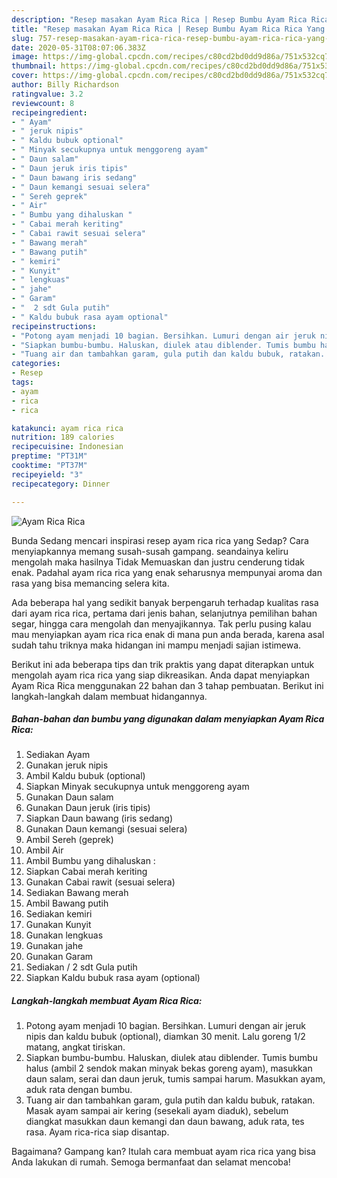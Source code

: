 ```yaml
---
description: "Resep masakan Ayam Rica Rica | Resep Bumbu Ayam Rica Rica Yang Lezat"
title: "Resep masakan Ayam Rica Rica | Resep Bumbu Ayam Rica Rica Yang Lezat"
slug: 757-resep-masakan-ayam-rica-rica-resep-bumbu-ayam-rica-rica-yang-lezat
date: 2020-05-31T08:07:06.383Z
image: https://img-global.cpcdn.com/recipes/c80cd2bd0dd9d86a/751x532cq70/ayam-rica-rica-foto-resep-utama.jpg
thumbnail: https://img-global.cpcdn.com/recipes/c80cd2bd0dd9d86a/751x532cq70/ayam-rica-rica-foto-resep-utama.jpg
cover: https://img-global.cpcdn.com/recipes/c80cd2bd0dd9d86a/751x532cq70/ayam-rica-rica-foto-resep-utama.jpg
author: Billy Richardson
ratingvalue: 3.2
reviewcount: 8
recipeingredient:
- " Ayam"
- " jeruk nipis"
- " Kaldu bubuk optional"
- " Minyak secukupnya untuk menggoreng ayam"
- " Daun salam"
- " Daun jeruk iris tipis"
- " Daun bawang iris sedang"
- " Daun kemangi sesuai selera"
- " Sereh geprek"
- " Air"
- " Bumbu yang dihaluskan "
- " Cabai merah keriting"
- " Cabai rawit sesuai selera"
- " Bawang merah"
- " Bawang putih"
- " kemiri"
- " Kunyit"
- " lengkuas"
- " jahe"
- " Garam"
- "  2 sdt Gula putih"
- " Kaldu bubuk rasa ayam optional"
recipeinstructions:
- "Potong ayam menjadi 10 bagian. Bersihkan. Lumuri dengan air jeruk nipis dan kaldu bubuk (optional), diamkan 30 menit. Lalu goreng 1/2 matang, angkat tiriskan."
- "Siapkan bumbu-bumbu. Haluskan, diulek atau diblender. Tumis bumbu halus (ambil 2 sendok makan minyak bekas goreng ayam), masukkan daun salam, serai dan daun jeruk, tumis sampai harum. Masukkan ayam, aduk rata dengan bumbu."
- "Tuang air dan tambahkan garam, gula putih dan kaldu bubuk, ratakan. Masak ayam sampai air kering (sesekali ayam diaduk), sebelum diangkat masukkan daun kemangi dan daun bawang, aduk rata, tes rasa. Ayam rica-rica siap disantap."
categories:
- Resep
tags:
- ayam
- rica
- rica

katakunci: ayam rica rica 
nutrition: 189 calories
recipecuisine: Indonesian
preptime: "PT31M"
cooktime: "PT37M"
recipeyield: "3"
recipecategory: Dinner

---
```



![Ayam Rica Rica](https://img-global.cpcdn.com/recipes/c80cd2bd0dd9d86a/751x532cq70/ayam-rica-rica-foto-resep-utama.jpg)

Bunda Sedang mencari inspirasi resep ayam rica rica yang Sedap? Cara menyiapkannya memang susah-susah gampang. seandainya keliru mengolah maka hasilnya Tidak Memuaskan dan justru cenderung tidak enak. Padahal ayam rica rica yang enak seharusnya mempunyai aroma dan rasa yang bisa memancing selera kita.

Ada beberapa hal yang sedikit banyak berpengaruh terhadap kualitas rasa dari ayam rica rica, pertama dari jenis bahan, selanjutnya pemilihan bahan segar, hingga cara mengolah dan menyajikannya. Tak perlu pusing kalau mau menyiapkan ayam rica rica enak di mana pun anda berada, karena asal sudah tahu triknya maka hidangan ini mampu menjadi sajian istimewa.




Berikut ini ada beberapa tips dan trik praktis yang dapat diterapkan untuk mengolah ayam rica rica yang siap dikreasikan. Anda dapat menyiapkan Ayam Rica Rica menggunakan 22 bahan dan 3 tahap pembuatan. Berikut ini langkah-langkah dalam membuat hidangannya.

<!--inarticleads1-->

##### Bahan-bahan dan bumbu yang digunakan dalam menyiapkan Ayam Rica Rica:

1. Sediakan  Ayam
1. Gunakan  jeruk nipis
1. Ambil  Kaldu bubuk (optional)
1. Siapkan  Minyak secukupnya untuk menggoreng ayam
1. Gunakan  Daun salam
1. Gunakan  Daun jeruk (iris tipis)
1. Siapkan  Daun bawang (iris sedang)
1. Gunakan  Daun kemangi (sesuai selera)
1. Ambil  Sereh (geprek)
1. Ambil  Air
1. Ambil  Bumbu yang dihaluskan :
1. Siapkan  Cabai merah keriting
1. Gunakan  Cabai rawit (sesuai selera)
1. Sediakan  Bawang merah
1. Ambil  Bawang putih
1. Sediakan  kemiri
1. Gunakan  Kunyit
1. Gunakan  lengkuas
1. Gunakan  jahe
1. Gunakan  Garam
1. Sediakan  / 2 sdt Gula putih
1. Siapkan  Kaldu bubuk rasa ayam (optional)




<!--inarticleads2-->

##### Langkah-langkah membuat Ayam Rica Rica:

1. Potong ayam menjadi 10 bagian. Bersihkan. Lumuri dengan air jeruk nipis dan kaldu bubuk (optional), diamkan 30 menit. Lalu goreng 1/2 matang, angkat tiriskan.
1. Siapkan bumbu-bumbu. Haluskan, diulek atau diblender. Tumis bumbu halus (ambil 2 sendok makan minyak bekas goreng ayam), masukkan daun salam, serai dan daun jeruk, tumis sampai harum. Masukkan ayam, aduk rata dengan bumbu.
1. Tuang air dan tambahkan garam, gula putih dan kaldu bubuk, ratakan. Masak ayam sampai air kering (sesekali ayam diaduk), sebelum diangkat masukkan daun kemangi dan daun bawang, aduk rata, tes rasa. Ayam rica-rica siap disantap.




Bagaimana? Gampang kan? Itulah cara membuat ayam rica rica yang bisa Anda lakukan di rumah. Semoga bermanfaat dan selamat mencoba!
